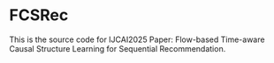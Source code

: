 # FCSRec
 This is the source code for IJCAI2025 Paper: Flow-based Time-aware Causal Structure Learning for Sequential Recommendation.
